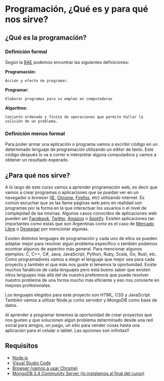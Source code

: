 # Programación, ¿Qué es y para qué nos sirve?


## ¿Qué es la programación?

### Definición formal

Según la [RAE](http://www.rae.es/) podemos encontrar las siguientes definiciones:

**Programación:**
```
Acción y efecto de programar.
```

**Programar:**
```
Elaborar programas para su empleo en computadoras
```

**Algoritmo:**
```
Conjunto ordenado y finito de operaciones que permite hallar la solución de un problema.
```

### Definición menos formal

Para poder armar una aplicación o programa vamos a escribir código en un determinado lenguaje de programación utilizando un editor de texto. Este código después lo va a correr e interpretar alguna computadora y vamos a obtener un resultado esperado.

## ¿Para qué nos sirve?

A lo largo de este curso vamos a aprender programación web, es decir que vamos a crear programas o aplicaciones que se puedan ver en un navegador o browser ([IE](https://support.microsoft.com/es-es/help/17621/internet-explorer-downloads), [Chrome](https://www.google.es/chrome/browser/desktop/index.html), [Firefox](https://www.mozilla.org/es-AR/firefox/new/), etc) utilizando internet. Es común escuchar que se las llame páginas web pero en realidad son programas por la forma en la que interactuar los usuarios o el nivel de complejidad de las mismas. Algunos casos conocidos de aplicaciones web pueden ser [Facebook](facebook.com), [Twitter](twitter.com), [Amazon](amazon.com) o [Spotify](https://www.spotify.com). Existen aplicaciones tan importantes como estas que son Argentinas como es el caso de [Mercado Libre](mercadolibre.com.ar) o [Despegar](despegar.com.ar) por mencionar algunas.

Existen distintos lenguajes de programación y cada uno de ellos se pueden adaptar mejor para resolver algún problema específico o también podemos econtrar algunos de aspectro más general. Para mencionar algunos ejemplos: C, C++, C#, Java, JavaScript, Python, Ruby, Scala, Go, Rust, etc. Como programadores vamos a elegir el lenguaje que mejor sea para cada proyecto y también el que más nos guste si tenemos la oportunidad. Existe muchos fanáticos de cada lenguajes pero está bueno saber que existen otros lenguajes más allá del de nuestra preferencia que puede resolver nuestro problema de una forma mucho más eficiente y eso nos convierte en mejores profesionales.

Los lenguajes elegidos para este proyecto son HTML, CSS y JavaScript. También vamos a utilizar Node.js como servidor y MongoDB como base de datos.

Al aprender a programar tenemos la oportunidad de crear proyectos que nos gusten y que solucionen algún problema determinado desde una red social para amigos, un juego, un sitio para vender cosas hasta una aplicación para el celular o tablet. Las opciones son infinitas!!

## Requisitos
* [Node.js](https://nodejs.org/es/download)
* [Visual Studio Code](https://code.visualstudio.com)
* [Browser (vamos a usar Chrome)](https://www.google.com/chrome/browser/desktop/index.html)
* [MongoDB 3.4 Community Server (lo instalamos al final del curso)](https://www.mongodb.com/download-center#community)
